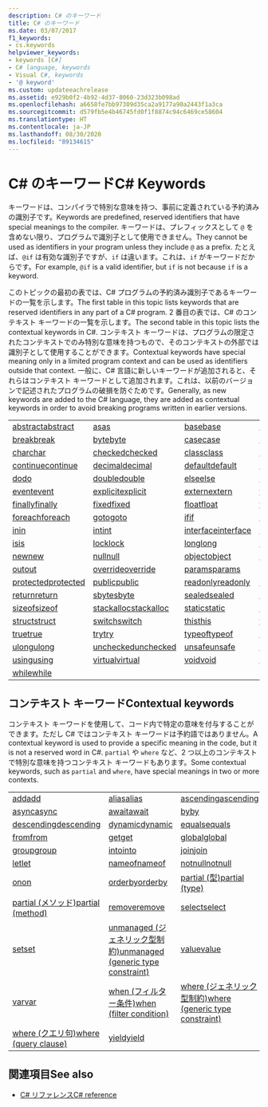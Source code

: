 ```yaml
---
description: C# のキーワード
title: C# のキーワード
ms.date: 03/07/2017
f1_keywords:
- cs.keywords
helpviewer_keywords:
- keywords [C#]
- C# language, keywords
- Visual C#, keywords
- '@ keyword'
ms.custom: updateeachrelease
ms.assetid: e929b0f2-4b92-4d37-8060-23d323b098ad
ms.openlocfilehash: a6658fe7bb97309d35ca2a9177a90a2443f1a3ca
ms.sourcegitcommit: d579fb5e4b46745fd0f1f8874c94c6469ce58604
ms.translationtype: HT
ms.contentlocale: ja-JP
ms.lasthandoff: 08/30/2020
ms.locfileid: "89134615"
---
```

# <a name="c-keywords"></a><span data-ttu-id="11c9f-103">C# のキーワード</span><span class="sxs-lookup"><span data-stu-id="11c9f-103">C# Keywords</span></span>

<span data-ttu-id="11c9f-104">キーワードは、コンパイラで特別な意味を持つ、事前に定義されている予約済みの識別子です。</span><span class="sxs-lookup"><span data-stu-id="11c9f-104">Keywords are predefined, reserved identifiers that have special meanings to the compiler.</span></span> <span data-ttu-id="11c9f-105">キーワードは、プレフィックスとして `@` を含めない限り、プログラムで識別子として使用できません。</span><span class="sxs-lookup"><span data-stu-id="11c9f-105">They cannot be used as identifiers in your program unless they include `@` as a prefix.</span></span> <span data-ttu-id="11c9f-106">たとえば、`@if` は有効な識別子ですが、`if` は違います。これは、`if` がキーワードだからです。</span><span class="sxs-lookup"><span data-stu-id="11c9f-106">For example, `@if` is a valid identifier, but `if` is not because `if` is a keyword.</span></span>  
  
 <span data-ttu-id="11c9f-107">このトピックの最初の表では、C# プログラムの予約済み識別子であるキーワードの一覧を示します。</span><span class="sxs-lookup"><span data-stu-id="11c9f-107">The first table in this topic lists keywords that are reserved identifiers in any part of a C# program.</span></span> <span data-ttu-id="11c9f-108">2 番目の表では、C# のコンテキスト キーワードの一覧を示します。</span><span class="sxs-lookup"><span data-stu-id="11c9f-108">The second table in this topic lists the contextual keywords in C#.</span></span> <span data-ttu-id="11c9f-109">コンテキスト キーワードは、プログラムの限定されたコンテキストでのみ特別な意味を持つもので、そのコンテキストの外部では識別子として使用することができます。</span><span class="sxs-lookup"><span data-stu-id="11c9f-109">Contextual keywords have special meaning only in a limited program context and can be used as identifiers outside that context.</span></span> <span data-ttu-id="11c9f-110">一般に、C# 言語に新しいキーワードが追加されると、それらはコンテキスト キーワードとして追加されます。これは、以前のバージョンで記述されたプログラムの破損を防ぐためです。</span><span class="sxs-lookup"><span data-stu-id="11c9f-110">Generally, as new keywords are added to the C# language, they are added as contextual keywords in order to avoid breaking programs written in earlier versions.</span></span>  
  
|||||  
|---|---|---|---|  
|[<span data-ttu-id="11c9f-111">abstract</span><span class="sxs-lookup"><span data-stu-id="11c9f-111">abstract</span></span>](abstract.md)|[<span data-ttu-id="11c9f-112">as</span><span class="sxs-lookup"><span data-stu-id="11c9f-112">as</span></span>](../operators/type-testing-and-cast.md#as-operator)|[<span data-ttu-id="11c9f-113">base</span><span class="sxs-lookup"><span data-stu-id="11c9f-113">base</span></span>](base.md)|[<span data-ttu-id="11c9f-114">bool</span><span class="sxs-lookup"><span data-stu-id="11c9f-114">bool</span></span>](../builtin-types/bool.md)|  
|[<span data-ttu-id="11c9f-115">break</span><span class="sxs-lookup"><span data-stu-id="11c9f-115">break</span></span>](break.md)|[<span data-ttu-id="11c9f-116">byte</span><span class="sxs-lookup"><span data-stu-id="11c9f-116">byte</span></span>](../builtin-types/integral-numeric-types.md)|[<span data-ttu-id="11c9f-117">case</span><span class="sxs-lookup"><span data-stu-id="11c9f-117">case</span></span>](switch.md)|[<span data-ttu-id="11c9f-118">catch</span><span class="sxs-lookup"><span data-stu-id="11c9f-118">catch</span></span>](try-catch.md)|  
|[<span data-ttu-id="11c9f-119">char</span><span class="sxs-lookup"><span data-stu-id="11c9f-119">char</span></span>](../builtin-types/char.md)|[<span data-ttu-id="11c9f-120">checked</span><span class="sxs-lookup"><span data-stu-id="11c9f-120">checked</span></span>](checked.md)|[<span data-ttu-id="11c9f-121">class</span><span class="sxs-lookup"><span data-stu-id="11c9f-121">class</span></span>](class.md)|[<span data-ttu-id="11c9f-122">const</span><span class="sxs-lookup"><span data-stu-id="11c9f-122">const</span></span>](const.md)|  
|[<span data-ttu-id="11c9f-123">continue</span><span class="sxs-lookup"><span data-stu-id="11c9f-123">continue</span></span>](continue.md)|[<span data-ttu-id="11c9f-124">decimal</span><span class="sxs-lookup"><span data-stu-id="11c9f-124">decimal</span></span>](../builtin-types/floating-point-numeric-types.md)|[<span data-ttu-id="11c9f-125">default</span><span class="sxs-lookup"><span data-stu-id="11c9f-125">default</span></span>](default.md)|[<span data-ttu-id="11c9f-126">delegate</span><span class="sxs-lookup"><span data-stu-id="11c9f-126">delegate</span></span>](../builtin-types/reference-types.md)|  
|[<span data-ttu-id="11c9f-127">do</span><span class="sxs-lookup"><span data-stu-id="11c9f-127">do</span></span>](do.md)|[<span data-ttu-id="11c9f-128">double</span><span class="sxs-lookup"><span data-stu-id="11c9f-128">double</span></span>](../builtin-types/floating-point-numeric-types.md)|[<span data-ttu-id="11c9f-129">else</span><span class="sxs-lookup"><span data-stu-id="11c9f-129">else</span></span>](if-else.md)|[<span data-ttu-id="11c9f-130">enum</span><span class="sxs-lookup"><span data-stu-id="11c9f-130">enum</span></span>](../builtin-types/enum.md)|  
|[<span data-ttu-id="11c9f-131">event</span><span class="sxs-lookup"><span data-stu-id="11c9f-131">event</span></span>](event.md)|[<span data-ttu-id="11c9f-132">explicit</span><span class="sxs-lookup"><span data-stu-id="11c9f-132">explicit</span></span>](../operators/user-defined-conversion-operators.md)|[<span data-ttu-id="11c9f-133">extern</span><span class="sxs-lookup"><span data-stu-id="11c9f-133">extern</span></span>](extern.md)|[<span data-ttu-id="11c9f-134">false</span><span class="sxs-lookup"><span data-stu-id="11c9f-134">false</span></span>](../builtin-types/bool.md)|  
|[<span data-ttu-id="11c9f-135">finally</span><span class="sxs-lookup"><span data-stu-id="11c9f-135">finally</span></span>](try-finally.md)|[<span data-ttu-id="11c9f-136">fixed</span><span class="sxs-lookup"><span data-stu-id="11c9f-136">fixed</span></span>](fixed-statement.md)|[<span data-ttu-id="11c9f-137">float</span><span class="sxs-lookup"><span data-stu-id="11c9f-137">float</span></span>](../builtin-types/floating-point-numeric-types.md)|[<span data-ttu-id="11c9f-138">for</span><span class="sxs-lookup"><span data-stu-id="11c9f-138">for</span></span>](for.md)|  
|[<span data-ttu-id="11c9f-139">foreach</span><span class="sxs-lookup"><span data-stu-id="11c9f-139">foreach</span></span>](foreach-in.md)|[<span data-ttu-id="11c9f-140">goto</span><span class="sxs-lookup"><span data-stu-id="11c9f-140">goto</span></span>](goto.md)|[<span data-ttu-id="11c9f-141">if</span><span class="sxs-lookup"><span data-stu-id="11c9f-141">if</span></span>](if-else.md)|[<span data-ttu-id="11c9f-142">implicit</span><span class="sxs-lookup"><span data-stu-id="11c9f-142">implicit</span></span>](../operators/user-defined-conversion-operators.md)|  
|[<span data-ttu-id="11c9f-143">in</span><span class="sxs-lookup"><span data-stu-id="11c9f-143">in</span></span>](in.md)|[<span data-ttu-id="11c9f-144">int</span><span class="sxs-lookup"><span data-stu-id="11c9f-144">int</span></span>](../builtin-types/integral-numeric-types.md)|[<span data-ttu-id="11c9f-145">interface</span><span class="sxs-lookup"><span data-stu-id="11c9f-145">interface</span></span>](interface.md)|[<span data-ttu-id="11c9f-146">internal</span><span class="sxs-lookup"><span data-stu-id="11c9f-146">internal</span></span>](internal.md)|
|[<span data-ttu-id="11c9f-147">is</span><span class="sxs-lookup"><span data-stu-id="11c9f-147">is</span></span>](is.md)|[<span data-ttu-id="11c9f-148">lock</span><span class="sxs-lookup"><span data-stu-id="11c9f-148">lock</span></span>](lock-statement.md)|[<span data-ttu-id="11c9f-149">long</span><span class="sxs-lookup"><span data-stu-id="11c9f-149">long</span></span>](../builtin-types/integral-numeric-types.md)|[<span data-ttu-id="11c9f-150">namespace</span><span class="sxs-lookup"><span data-stu-id="11c9f-150">namespace</span></span>](namespace.md)|
|[<span data-ttu-id="11c9f-151">new</span><span class="sxs-lookup"><span data-stu-id="11c9f-151">new</span></span>](../operators/new-operator.md)|[<span data-ttu-id="11c9f-152">null</span><span class="sxs-lookup"><span data-stu-id="11c9f-152">null</span></span>](null.md)|[<span data-ttu-id="11c9f-153">object</span><span class="sxs-lookup"><span data-stu-id="11c9f-153">object</span></span>](../builtin-types/reference-types.md)|[<span data-ttu-id="11c9f-154">operator</span><span class="sxs-lookup"><span data-stu-id="11c9f-154">operator</span></span>](../operators/operator-overloading.md)|
|[<span data-ttu-id="11c9f-155">out</span><span class="sxs-lookup"><span data-stu-id="11c9f-155">out</span></span>](out.md)|[<span data-ttu-id="11c9f-156">override</span><span class="sxs-lookup"><span data-stu-id="11c9f-156">override</span></span>](override.md)|[<span data-ttu-id="11c9f-157">params</span><span class="sxs-lookup"><span data-stu-id="11c9f-157">params</span></span>](params.md)|[<span data-ttu-id="11c9f-158">private</span><span class="sxs-lookup"><span data-stu-id="11c9f-158">private</span></span>](private.md)|
|[<span data-ttu-id="11c9f-159">protected</span><span class="sxs-lookup"><span data-stu-id="11c9f-159">protected</span></span>](protected.md)|[<span data-ttu-id="11c9f-160">public</span><span class="sxs-lookup"><span data-stu-id="11c9f-160">public</span></span>](public.md)|[<span data-ttu-id="11c9f-161">readonly</span><span class="sxs-lookup"><span data-stu-id="11c9f-161">readonly</span></span>](readonly.md)|[<span data-ttu-id="11c9f-162">ref</span><span class="sxs-lookup"><span data-stu-id="11c9f-162">ref</span></span>](ref.md)|
|[<span data-ttu-id="11c9f-163">return</span><span class="sxs-lookup"><span data-stu-id="11c9f-163">return</span></span>](return.md)|[<span data-ttu-id="11c9f-164">sbyte</span><span class="sxs-lookup"><span data-stu-id="11c9f-164">sbyte</span></span>](../builtin-types/integral-numeric-types.md)|[<span data-ttu-id="11c9f-165">sealed</span><span class="sxs-lookup"><span data-stu-id="11c9f-165">sealed</span></span>](sealed.md)|[<span data-ttu-id="11c9f-166">short</span><span class="sxs-lookup"><span data-stu-id="11c9f-166">short</span></span>](../builtin-types/integral-numeric-types.md)||
[<span data-ttu-id="11c9f-167">sizeof</span><span class="sxs-lookup"><span data-stu-id="11c9f-167">sizeof</span></span>](../operators/sizeof.md)|[<span data-ttu-id="11c9f-168">stackalloc</span><span class="sxs-lookup"><span data-stu-id="11c9f-168">stackalloc</span></span>](../operators/stackalloc.md)|[<span data-ttu-id="11c9f-169">static</span><span class="sxs-lookup"><span data-stu-id="11c9f-169">static</span></span>](static.md)|[<span data-ttu-id="11c9f-170">string</span><span class="sxs-lookup"><span data-stu-id="11c9f-170">string</span></span>](../builtin-types/reference-types.md)|
|[<span data-ttu-id="11c9f-171">struct</span><span class="sxs-lookup"><span data-stu-id="11c9f-171">struct</span></span>](../builtin-types/struct.md)|[<span data-ttu-id="11c9f-172">switch</span><span class="sxs-lookup"><span data-stu-id="11c9f-172">switch</span></span>](switch.md)|[<span data-ttu-id="11c9f-173">this</span><span class="sxs-lookup"><span data-stu-id="11c9f-173">this</span></span>](this.md)|[<span data-ttu-id="11c9f-174">throw</span><span class="sxs-lookup"><span data-stu-id="11c9f-174">throw</span></span>](throw.md)|
|[<span data-ttu-id="11c9f-175">true</span><span class="sxs-lookup"><span data-stu-id="11c9f-175">true</span></span>](../builtin-types/bool.md)|[<span data-ttu-id="11c9f-176">try</span><span class="sxs-lookup"><span data-stu-id="11c9f-176">try</span></span>](try-catch.md)|[<span data-ttu-id="11c9f-177">typeof</span><span class="sxs-lookup"><span data-stu-id="11c9f-177">typeof</span></span>](../operators/type-testing-and-cast.md#typeof-operator)|[<span data-ttu-id="11c9f-178">uint</span><span class="sxs-lookup"><span data-stu-id="11c9f-178">uint</span></span>](../builtin-types/integral-numeric-types.md)|
|[<span data-ttu-id="11c9f-179">ulong</span><span class="sxs-lookup"><span data-stu-id="11c9f-179">ulong</span></span>](../builtin-types/integral-numeric-types.md)|[<span data-ttu-id="11c9f-180">unchecked</span><span class="sxs-lookup"><span data-stu-id="11c9f-180">unchecked</span></span>](unchecked.md)|[<span data-ttu-id="11c9f-181">unsafe</span><span class="sxs-lookup"><span data-stu-id="11c9f-181">unsafe</span></span>](unsafe.md)|[<span data-ttu-id="11c9f-182">ushort</span><span class="sxs-lookup"><span data-stu-id="11c9f-182">ushort</span></span>](../builtin-types/integral-numeric-types.md)|
|[<span data-ttu-id="11c9f-183">using</span><span class="sxs-lookup"><span data-stu-id="11c9f-183">using</span></span>](using.md)|[<span data-ttu-id="11c9f-184">virtual</span><span class="sxs-lookup"><span data-stu-id="11c9f-184">virtual</span></span>](virtual.md)|[<span data-ttu-id="11c9f-185">void</span><span class="sxs-lookup"><span data-stu-id="11c9f-185">void</span></span>](../builtin-types/void.md)|[<span data-ttu-id="11c9f-186">volatile</span><span class="sxs-lookup"><span data-stu-id="11c9f-186">volatile</span></span>](volatile.md)|
|[<span data-ttu-id="11c9f-187">while</span><span class="sxs-lookup"><span data-stu-id="11c9f-187">while</span></span>](while.md)|

## <a name="contextual-keywords"></a><span data-ttu-id="11c9f-188">コンテキスト キーワード</span><span class="sxs-lookup"><span data-stu-id="11c9f-188">Contextual keywords</span></span>

 <span data-ttu-id="11c9f-189">コンテキスト キーワードを使用して、コード内で特定の意味を付与することができます。ただし C# ではコンテキスト キーワードは予約語ではありません。</span><span class="sxs-lookup"><span data-stu-id="11c9f-189">A contextual keyword is used to provide a specific meaning in the code, but it is not a reserved word in C#.</span></span> <span data-ttu-id="11c9f-190">`partial` や `where` など、2 つ以上のコンテキストで特別な意味を持つコンテキスト キーワードもあります。</span><span class="sxs-lookup"><span data-stu-id="11c9f-190">Some contextual keywords, such as `partial` and `where`, have special meanings in two or more contexts.</span></span>  
  
||||  
|---|---|---|  
|[<span data-ttu-id="11c9f-191">add</span><span class="sxs-lookup"><span data-stu-id="11c9f-191">add</span></span>](add.md)|[<span data-ttu-id="11c9f-192">alias</span><span class="sxs-lookup"><span data-stu-id="11c9f-192">alias</span></span>](extern-alias.md)|[<span data-ttu-id="11c9f-193">ascending</span><span class="sxs-lookup"><span data-stu-id="11c9f-193">ascending</span></span>](ascending.md)|
|[<span data-ttu-id="11c9f-194">async</span><span class="sxs-lookup"><span data-stu-id="11c9f-194">async</span></span>](async.md)|[<span data-ttu-id="11c9f-195">await</span><span class="sxs-lookup"><span data-stu-id="11c9f-195">await</span></span>](../operators/await.md)|[<span data-ttu-id="11c9f-196">by</span><span class="sxs-lookup"><span data-stu-id="11c9f-196">by</span></span>](by.md)|
|[<span data-ttu-id="11c9f-197">descending</span><span class="sxs-lookup"><span data-stu-id="11c9f-197">descending</span></span>](descending.md)|[<span data-ttu-id="11c9f-198">dynamic</span><span class="sxs-lookup"><span data-stu-id="11c9f-198">dynamic</span></span>](../builtin-types/reference-types.md)|[<span data-ttu-id="11c9f-199">equals</span><span class="sxs-lookup"><span data-stu-id="11c9f-199">equals</span></span>](equals.md)|
|[<span data-ttu-id="11c9f-200">from</span><span class="sxs-lookup"><span data-stu-id="11c9f-200">from</span></span>](from-clause.md)|[<span data-ttu-id="11c9f-201">get</span><span class="sxs-lookup"><span data-stu-id="11c9f-201">get</span></span>](get.md)|[<span data-ttu-id="11c9f-202">global</span><span class="sxs-lookup"><span data-stu-id="11c9f-202">global</span></span>](../operators/namespace-alias-qualifier.md)|
|[<span data-ttu-id="11c9f-203">group</span><span class="sxs-lookup"><span data-stu-id="11c9f-203">group</span></span>](group-clause.md)|[<span data-ttu-id="11c9f-204">into</span><span class="sxs-lookup"><span data-stu-id="11c9f-204">into</span></span>](into.md)|[<span data-ttu-id="11c9f-205">join</span><span class="sxs-lookup"><span data-stu-id="11c9f-205">join</span></span>](join-clause.md)|
|[<span data-ttu-id="11c9f-206">let</span><span class="sxs-lookup"><span data-stu-id="11c9f-206">let</span></span>](let-clause.md)|[<span data-ttu-id="11c9f-207">nameof</span><span class="sxs-lookup"><span data-stu-id="11c9f-207">nameof</span></span>](../operators/nameof.md)|[<span data-ttu-id="11c9f-208">notnull</span><span class="sxs-lookup"><span data-stu-id="11c9f-208">notnull</span></span>](../../programming-guide/generics/constraints-on-type-parameters.md#notnull-constraint)|
|[<span data-ttu-id="11c9f-209">on</span><span class="sxs-lookup"><span data-stu-id="11c9f-209">on</span></span>](on.md)|[<span data-ttu-id="11c9f-210">orderby</span><span class="sxs-lookup"><span data-stu-id="11c9f-210">orderby</span></span>](orderby-clause.md)|[<span data-ttu-id="11c9f-211">partial (型)</span><span class="sxs-lookup"><span data-stu-id="11c9f-211">partial (type)</span></span>](partial-type.md)|
|[<span data-ttu-id="11c9f-212">partial (メソッド)</span><span class="sxs-lookup"><span data-stu-id="11c9f-212">partial (method)</span></span>](partial-method.md)|[<span data-ttu-id="11c9f-213">remove</span><span class="sxs-lookup"><span data-stu-id="11c9f-213">remove</span></span>](remove.md)|[<span data-ttu-id="11c9f-214">select</span><span class="sxs-lookup"><span data-stu-id="11c9f-214">select</span></span>](select-clause.md)|
|[<span data-ttu-id="11c9f-215">set</span><span class="sxs-lookup"><span data-stu-id="11c9f-215">set</span></span>](set.md)|[<span data-ttu-id="11c9f-216">unmanaged (ジェネリック型制約)</span><span class="sxs-lookup"><span data-stu-id="11c9f-216">unmanaged (generic type constraint)</span></span>](where-generic-type-constraint.md)|[<span data-ttu-id="11c9f-217">value</span><span class="sxs-lookup"><span data-stu-id="11c9f-217">value</span></span>](value.md)|
|[<span data-ttu-id="11c9f-218">var</span><span class="sxs-lookup"><span data-stu-id="11c9f-218">var</span></span>](var.md)|[<span data-ttu-id="11c9f-219">when (フィルター条件)</span><span class="sxs-lookup"><span data-stu-id="11c9f-219">when (filter condition)</span></span>](when.md)|[<span data-ttu-id="11c9f-220">where (ジェネリック型制約)</span><span class="sxs-lookup"><span data-stu-id="11c9f-220">where (generic type constraint)</span></span>](where-generic-type-constraint.md)|
|[<span data-ttu-id="11c9f-221">where (クエリ句)</span><span class="sxs-lookup"><span data-stu-id="11c9f-221">where (query clause)</span></span>](where-clause.md)|[<span data-ttu-id="11c9f-222">yield</span><span class="sxs-lookup"><span data-stu-id="11c9f-222">yield</span></span>](yield.md)| |
  
## <a name="see-also"></a><span data-ttu-id="11c9f-223">関連項目</span><span class="sxs-lookup"><span data-stu-id="11c9f-223">See also</span></span>

- [<span data-ttu-id="11c9f-224">C# リファレンス</span><span class="sxs-lookup"><span data-stu-id="11c9f-224">C# reference</span></span>](../index.md)

